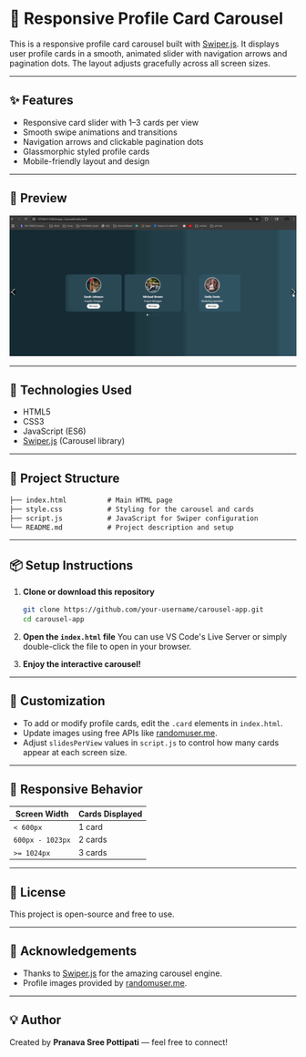 # 🎠 Responsive Profile Card Carousel

This is a responsive profile card carousel built with [Swiper.js](https://swiperjs.com/). It displays user profile cards in a smooth, animated slider with navigation arrows and pagination dots. The layout adjusts gracefully across all screen sizes.

---

## ✨ Features

- Responsive card slider with 1–3 cards per view
- Smooth swipe animations and transitions
- Navigation arrows and clickable pagination dots
- Glassmorphic styled profile cards
- Mobile-friendly layout and design

---

## 📸 Preview

![carousel preview](preview.gif)

---

## 🚀 Technologies Used

- HTML5
- CSS3
- JavaScript (ES6)
- [Swiper.js](https://swiperjs.com/) (Carousel library)

---

## 📁 Project Structure

```
├── index.html          # Main HTML page
├── style.css           # Styling for the carousel and cards
├── script.js           # JavaScript for Swiper configuration
└── README.md           # Project description and setup
```

---

## 📦 Setup Instructions

1. **Clone or download this repository**

   ```bash
   git clone https://github.com/your-username/carousel-app.git
   cd carousel-app
   ```

2. **Open the `index.html` file**
   You can use VS Code's Live Server or simply double-click the file to open in your browser.

3. **Enjoy the interactive carousel!**

---

## 🔧 Customization

- To add or modify profile cards, edit the `.card` elements in `index.html`.
- Update images using free APIs like [randomuser.me](https://randomuser.me/photos).
- Adjust `slidesPerView` values in `script.js` to control how many cards appear at each screen size.

---

## 📱 Responsive Behavior

| Screen Width     | Cards Displayed |
| ---------------- | --------------- |
| `< 600px`        | 1 card          |
| `600px - 1023px` | 2 cards         |
| `>= 1024px`      | 3 cards         |

---

## 📜 License

This project is open-source and free to use.

---

## 🙌 Acknowledgements

- Thanks to [Swiper.js](https://swiperjs.com/) for the amazing carousel engine.
- Profile images provided by [randomuser.me](https://randomuser.me/).

---

## 💡 Author

Created by **Pranava Sree Pottipati** — feel free to connect!

